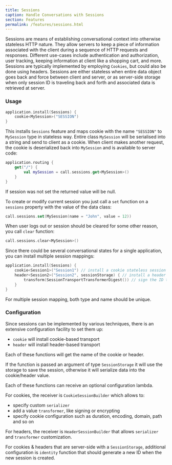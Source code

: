 ```yaml
---
title: Sessions
caption: Handle Conversations with Sessions
section: Features
permalink: /features/sessions.html
---
```


Sessions are means of establishing conversational context into otherwise stateless HTTP nature. 
They allow servers to keep a piece of information associated with the client during a sequence of HTTP requests and responses. 
Different use-cases include authentication and authorization, user tracking, keeping information at client like a shopping cart, 
and more. Sessions are typically implemented by employing `Cookies`, but could also be done using headers. Sessions are either
stateless when entire data object goes back and force between client and server, or as server-side storage when only session ID 
is traveling back and forth and associated data is retrieved at server. 

### Usage

```kotlin
application.install(Sessions) {
    cookie<MySession>("SESSION")
} 
```

This installs `Sessions` feature and maps cookie with the name `"SESSION"` to `MySession` type in stateless way. 
Entire class `MySession` will be serialised into a string and send to client as a cookie. When client makes another request,
the cookie is deserialized back into `MySession` and is available to server code:

```kotlin
application.routing {
    get("/") {
        val mySession = call.sessions.get<MySession>()
    }
}
```

If session was not set the returned value will be null.

To create or modify current session you just call a `set` function on a `sessions` property with the value of the
data class: 

```kotlin
call.sessions.set(MySession(name = "John", value = 12))
```

When user logs out or session should be cleared for some other reason, you call `clear` function:

```kotlin
call.sessions.clear<MySession>()
```

Since there could be several conversational states for a single application, you can install multiple session mappings:

```kotlin
application.install(Sessions) {
    cookie<Session1>("Session1") // install a cookie stateless session
    header<Session2>("Session2", sessionStorage) { // install a header server-side session
        transform(SessionTransportTransformerDigest()) // sign the ID that travels to client
    }
}
``` 

For multiple session mapping, both type and name should be unique. 

### Configuration

Since sessions can be implemented by various techniques, there is an extensive configuration facility to set them up:

* `cookie` will install cookie-based transport
* `header` will install header-based transport 

Each of these functions will get the name of the cookie or header. 

If the function is passed an argument of type `SessionStorage` it will use the storage to save the session, otherwise
it will serialize data into the cookie/header value.

Each of these functions can receive an optional configuration lambda.

For cookies, the receiver is `CookieSessionBuilder` which allows to:

* specify custom `serializer`
* add a value `transformer`, like signing or encrypting
* specify cookie configuration such as duration, encoding, domain, path and so on

For headers, the receiver is `HeaderSessionBuilder` that allows `serializer` and `transformer` customization.

For cookies & headers that are server-side with a `SessionStorage`, additional configuration is `identity` function
that should generate a new ID when the new session is created. 

